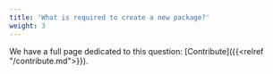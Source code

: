 ```yaml
---
title: 'What is required to create a new package?'
weight: 3
---
```


We have a full page dedicated to this question: [Contribute]({{<relref "/contribute.md">}}).